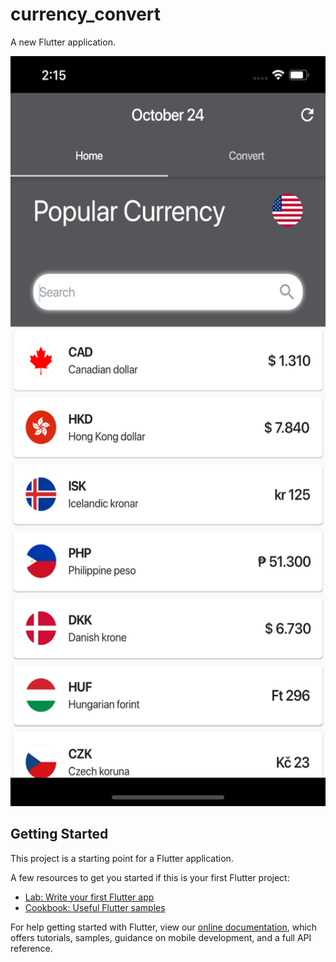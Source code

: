 # currency_convert

A new Flutter application.


<p><img src="https://github.com/Rafaty/currency_convert/blob/master/screenshots/Simulator%20Screen%20Shot%20-%20iPhone%2011%20Pro%20Max%20-%202019-10-26%20at%2002.15.16.png" alt="test" width="600" height="1200"></p>



## Getting Started

This project is a starting point for a Flutter application.

A few resources to get you started if this is your first Flutter project:

- [Lab: Write your first Flutter app](https://flutter.dev/docs/get-started/codelab)
- [Cookbook: Useful Flutter samples](https://flutter.dev/docs/cookbook)

For help getting started with Flutter, view our
[online documentation](https://flutter.dev/docs), which offers tutorials,
samples, guidance on mobile development, and a full API reference.

